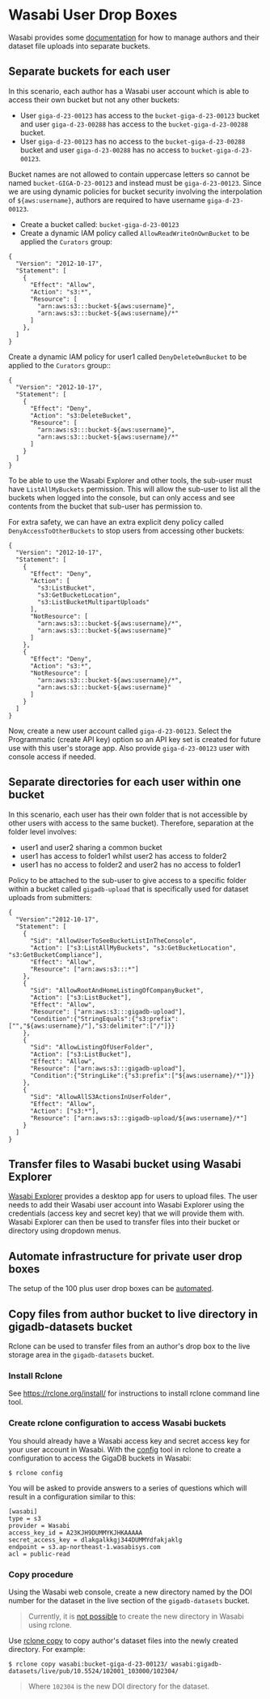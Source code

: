 # Wasabi User Drop Boxes

Wasabi provides some [documentation](https://wasabi-support.zendesk.com/hc/en-us/articles/360000016712-How-do-I-set-up-Wasabi-for-user-access-separation-)
for how to manage authors and their dataset file uploads into separate 
buckets.

## Separate buckets for each user

In this scenario, each author has a Wasabi user account which is able to access 
their own bucket but not any other buckets:
* User `giga-d-23-00123` has access to the `bucket-giga-d-23-00123` bucket and 
  user `giga-d-23-00288` has access to the `bucket-giga-d-23-00288` bucket.
* User `giga-d-23-00123` has no access to the `bucket-giga-d-23-00288` bucket 
  and user `giga-d-23-00288` has no access to `bucket-giga-d-23-00123`.

Bucket names are not allowed to contain uppercase letters so cannot be named
`bucket-GIGA-D-23-00123` and instead must be `giga-d-23-00123`. Since we are 
using dynamic policies for bucket security involving the interpolation of 
`${aws:username}`, authors are required to have username `giga-d-23-00123`.

* Create a bucket called: `bucket-giga-d-23-00123`
* Create a dynamic IAM policy called `AllowReadWriteOnOwnBucket` to be applied
  the `Curators` group:
```
{
  "Version": "2012-10-17",
  "Statement": [
    {
      "Effect": "Allow",
      "Action": "s3:*",
      "Resource": [
        "arn:aws:s3:::bucket-${aws:username}",
        "arn:aws:s3:::bucket-${aws:username}/*"
      ]
    },
  ]
}
```
Create a dynamic IAM policy for user1 called `DenyDeleteOwnBucket` to be applied
to the `Curators` group::
```
{
  "Version": "2012-10-17",
  "Statement": [
    {
      "Effect": "Deny",
      "Action": "s3:DeleteBucket",
      "Resource": [
        "arn:aws:s3:::bucket-${aws:username}",
        "arn:aws:s3:::bucket-${aws:username}/*"
      ]
    }
  ]
}
```

To be able to use the Wasabi Explorer and other tools, the sub-user must have 
`ListAllMyBuckets` permission. This will allow the sub-user to list all the 
buckets when logged into the console, but can only access and see contents from 
the bucket that sub-user has permission to.

For extra safety, we can have an extra explicit deny policy called 
`DenyAccessToOtherBuckets` to stop users from accessing other buckets:
```
{
  "Version": "2012-10-17",
  "Statement": [
    {
      "Effect": "Deny",
      "Action": [
        "s3:ListBucket",
        "s3:GetBucketLocation",
        "s3:ListBucketMultipartUploads"
      ],
      "NotResource": [
        "arn:aws:s3:::bucket-${aws:username}/*",
        "arn:aws:s3:::bucket-${aws:username}"
      ]
    },
    {
      "Effect": "Deny",
      "Action": "s3:*",
      "NotResource": [
        "arn:aws:s3:::bucket-${aws:username}/*",
        "arn:aws:s3:::bucket-${aws:username}"
      ]
    }
  ]
}
```

Now, create a new user account called `giga-d-23-00123`. Select the Programmatic
(create API key) option so an API key set is created for future use with this 
user's storage app. Also provide `giga-d-23-00123` user with console access if 
needed.

## Separate directories for each user within one bucket

In this scenario, each user has their own folder that is not accessible by other 
users with access to the same bucket). Therefore, separation at the folder level
involves:

* user1 and user2 sharing a common bucket
* user1 has access to folder1 whilst user2 has access to folder2
* user1 has no access to folder2 and user2 has no access to folder1

Policy to be attached to the sub-user to give access to a specific folder within
a bucket called `gigadb-upload` that is specifically used for dataset uploads
from submitters:
```
{
  "Version":"2012-10-17",
  "Statement": [
    {
      "Sid": "AllowUserToSeeBucketListInTheConsole",
      "Action": ["s3:ListAllMyBuckets", "s3:GetBucketLocation", "s3:GetBucketCompliance"],
      "Effect": "Allow",
      "Resource": ["arn:aws:s3:::*"]
    },
    {
      "Sid": "AllowRootAndHomeListingOfCompanyBucket",
      "Action": ["s3:ListBucket"],
      "Effect": "Allow",
      "Resource": ["arn:aws:s3:::gigadb-upload"],
      "Condition":{"StringEquals":{"s3:prefix":["","${aws:username}/"],"s3:delimiter":["/"]}}
    },
    {
      "Sid": "AllowListingOfUserFolder",
      "Action": ["s3:ListBucket"],
      "Effect": "Allow",
      "Resource": ["arn:aws:s3:::gigadb-upload"],
      "Condition":{"StringLike":{"s3:prefix":["${aws:username}/*"]}}
    },
    {
      "Sid": "AllowAllS3ActionsInUserFolder",
      "Effect": "Allow",
      "Action": ["s3:*"],
      "Resource": ["arn:aws:s3:::gigadb-upload/${aws:username}/*"]
    }
  ]
}
```

## Transfer files to Wasabi bucket using Wasabi Explorer

[Wasabi Explorer](https://wasabi.com/help/downloads/) provides a desktop app 
for users to upload files. The user needs to add their Wasabi user account into
Wasabi Explorer using the credentials (access key and secret key) that we will
provide them with. Wasabi Explorer can then be used to transfer files into their
bucket or directory using dropdown menus.

## Automate infrastructure for private user drop boxes

The setup of the 100 plus user drop boxes can be [automated](https://wasabi-support.zendesk.com/hc/en-us/articles/360057225472).

## Copy files from author bucket to live directory in gigadb-datasets bucket

Rclone can be used to transfer files from an author's drop box to the live
storage area in the `gigadb-datasets` bucket.

### Install Rclone

See https://rclone.org/install/ for instructions to install rclone command line
tool.

### Create rclone configuration to access Wasabi buckets

You should already have a Wasabi access key and secret access key for your user
account in Wasabi. With the [config](https://rclone.org/commands/rclone_config/)
tool in rclone to create a configuration to access the GigaDB buckets in Wasabi:
```
$ rclone config
```

You will be asked to provide answers to a series of questions which will result
in a configuration similar to this:
```
[wasabi]
type = s3
provider = Wasabi
access_key_id = A23KJH9DUMMYKJHKAAAAA
secret_access_key = dlakgalkkgj344DUMMYdfakjaklg
endpoint = s3.ap-northeast-1.wasabisys.com
acl = public-read
```

### Copy procedure

Using the Wasabi web console, create a new directory named by the DOI number for
the dataset in the live section of the `gigadb-datasets` bucket.

> Currently, it is [not possible](https://forum.rclone.org/t/on-s3-rclone-should-create-persistent-empty-folders/16228/2)
> to create the new directory in Wasabi using rclone.

Use [rclone copy](https://rclone.org/commands/rclone_copy/) to copy author's 
dataset files into the newly created directory. For example:
```
$ rclone copy wasabi:bucket-giga-d-23-00123/ wasabi:gigadb-datasets/live/pub/10.5524/102001_103000/102304/
```

> Where `102304` is the new DOI directory for the dataset.